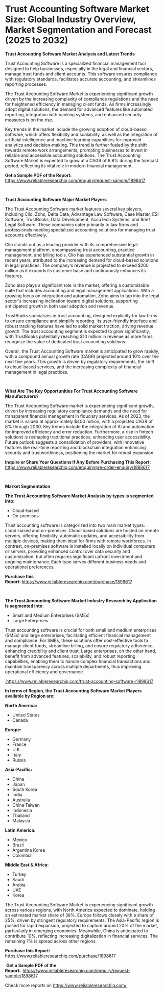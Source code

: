 <p><h1>Trust Accounting Software Market Size: Global Industry Overview, Market Segmentation and Forecast (2025 to 2032)</h1></p><p><strong>Trust Accounting Software Market Analysis and Latest Trends</strong></p>
<p><p>Trust Accounting Software is a specialized financial management tool designed to help businesses, especially in the legal and financial sectors, manage trust funds and client accounts. This software ensures compliance with regulatory standards, facilitates accurate accounting, and streamlines reporting processes. </p><p>The Trust Accounting Software Market is experiencing significant growth driven by the increasing complexity of compliance regulations and the need for heightened efficiency in managing client funds. As firms increasingly adopt digital solutions, the demand for advanced features like automated reporting, integration with banking systems, and enhanced security measures is on the rise. </p><p>Key trends in the market include the growing adoption of cloud-based software, which offers flexibility and scalability, as well as the integration of artificial intelligence and machine learning capabilities for improved analytics and decision-making. This trend is further fueled by the shift towards remote work arrangements, prompting businesses to invest in reliable and accessible accounting solutions. The Trust Accounting Software Market is expected to grow at a CAGR of 8.8% during the forecast period, reflecting its vital role in modern financial management.</p></p>
<p><strong>Get a Sample PDF of the Report:&nbsp;</strong> <a href="https://www.reliableresearchiq.com/enquiry/request-sample/1898617?utm_campaign=3051&utm_medium=2&utm_source=Github&utm_content=ia&utm_term=09032025&utm_id=trust-accounting-software">https://www.reliableresearchiq.com/enquiry/request-sample/1898617</a></p>
<p>&nbsp;</p>
<p><strong>Trust Accounting Software Major Market Players</strong></p>
<p><p>The Trust Accounting Software market features several key players, including Clio, Zoho, Delta Data, Advantage Law Software, Case Master, ESI Software, TrustBooks, Data Development, AccuTech Systems, and Brief Legal Software. These companies cater primarily to law firms and professionals needing specialized accounting solutions for managing trust accounts effectively.</p><p>Clio stands out as a leading provider with its comprehensive legal management platform, encompassing trust accounting, practice management, and billing tools. Clio has experienced substantial growth in recent years, attributed to the increasing demand for cloud-based solutions in legal practices. The company's revenue is projected to exceed $200 million as it expands its customer base and continuously enhances its features.</p><p>Zoho also plays a significant role in the market, offering a customizable suite that includes accounting and legal management applications. With a growing focus on integration and automation, Zoho aims to tap into the legal sector's increasing inclination toward digital solutions, supporting anticipated growth in both user adoption and revenue.</p><p>TrustBooks specializes in trust accounting, designed explicitly for law firms to ensure compliance and simplify reporting. Its user-friendly interface and robust tracking features have led to solid market traction, driving revenue growth. The trust accounting segment is expected to grow significantly, with TrustBooks potentially reaching $10 million in revenue as more firms recognize the value of dedicated trust accounting solutions.</p><p>Overall, the Trust Accounting Software market is anticipated to grow rapidly, with a compound annual growth rate (CAGR) projected around 10% over the next five years. This growth is driven by regulatory requirements, the shift to cloud-based services, and the increasing complexity of financial management in legal practices.</p></p>
<p>&nbsp;</p>
<p><strong>What Are The Key Opportunities For Trust Accounting Software Manufacturers?</strong></p>
<p><p>The Trust Accounting Software market is experiencing significant growth, driven by increasing regulatory compliance demands and the need for transparent financial management in fiduciary services. As of 2023, the market is valued at approximately $400 million, with a projected CAGR of 8% through 2030. Key trends include the integration of AI and automation for improved efficiency and error reduction. Furthermore, a rise in fintech solutions is reshaping traditional practices, enhancing user accessibility. Future outlook suggests a consolidation of providers, with innovative features like real-time reporting and blockchain integration enhancing security and trustworthiness, positioning the market for robust expansion.</p></p>
<p><strong>Inquire or Share Your Questions If Any Before Purchasing This Report:</strong> <a href="https://www.reliableresearchiq.com/enquiry/pre-order-enquiry/1898617?utm_campaign=3051&utm_medium=2&utm_source=Github&utm_content=ia&utm_term=09032025&utm_id=trust-accounting-software">https://www.reliableresearchiq.com/enquiry/pre-order-enquiry/1898617</a></p>
<p>&nbsp;</p>
<p><strong>Market Segmentation</strong></p>
<p><strong>The Trust Accounting Software Market Analysis by types is segmented into:</strong></p>
<p><ul><li>Cloud-based</li><li>On-premises</li></ul></p>
<p><p>Trust accounting software is categorized into two main market types: cloud-based and on-premises. Cloud-based solutions are hosted on remote servers, offering flexibility, automatic updates, and accessibility from multiple devices, making them ideal for firms with remote workforces. In contrast, on-premises software is installed locally on individual computers or servers, providing enhanced control over data security and customization, but often requires significant upfront investment and ongoing maintenance. Each type serves different business needs and operational preferences.</p></p>
<p><strong>Purchase this Report:&nbsp;</strong><a href="https://www.reliableresearchiq.com/purchase/1898617?utm_campaign=3051&utm_medium=2&utm_source=Github&utm_content=ia&utm_term=09032025&utm_id=trust-accounting-software">https://www.reliableresearchiq.com/purchase/1898617</a></p>
<p>&nbsp;</p>
<p><strong>The Trust Accounting Software Market Industry Research by Application is segmented into:</strong></p>
<p><ul><li>Small and Medium Enterprises (SMEs)</li><li>Large Enterprises</li></ul></p>
<p><p>Trust accounting software is crucial for both small and medium enterprises (SMEs) and large enterprises, facilitating efficient financial management and compliance. For SMEs, these solutions offer cost-effective tools to manage client funds, streamline billing, and ensure regulatory adherence, enhancing credibility and client trust. Large enterprises, on the other hand, benefit from advanced features, scalability, and robust reporting capabilities, enabling them to handle complex financial transactions and maintain transparency across multiple departments, thus improving operational efficiency and governance.</p></p>
<p><a href="https://www.reliableresearchiq.com/trust-accounting-software-r1898617?utm_campaign=3051&utm_medium=2&utm_source=Github&utm_content=ia&utm_term=09032025&utm_id=trust-accounting-software">&nbsp;https://www.reliableresearchiq.com/trust-accounting-software-r1898617</a></p>
<p><strong>In terms of Region, the Trust Accounting Software Market Players available by Region are:</strong></p>
<p>
    <p> <strong> North America: </strong>
        <ul>
            <li>United States</li>
            <li>Canada</li>
        </ul>
        </p> 
    <p> <strong> Europe: </strong>
        <ul>
            <li>Germany</li>
            <li>France</li>
            <li>U.K.</li>
            <li>Italy</li>
            <li>Russia</li>
        </ul>
        </p> 
    <p> <strong> Asia-Pacific: </strong>
        <ul>
            <li>China</li>
            <li>Japan</li>
            <li>South Korea</li>
            <li>India</li>
            <li>Australia</li>
            <li>China Taiwan</li>
            <li>Indonesia</li>
            <li>Thailand</li>
            <li>Malaysia</li>
        </ul>
        </p> 
    <p> <strong> Latin America: </strong>
        <ul>
            <li>Mexico</li>
            <li>Brazil</li>
            <li>Argentina Korea</li>
            <li>Colombia</li>
        </ul>
        </p> 
    <p> <strong> Middle East & Africa: </strong>
        <ul>
            <li>Turkey</li>
            <li>Saudi</li>
            <li>Arabia</li>
            <li>UAE</li>
            <li>Korea</li>
        </ul>
    </p>
    </p>
<p><p>The Trust Accounting Software Market is experiencing significant growth across various regions, with North America expected to dominate, holding an estimated market share of 38%. Europe follows closely with a share of 25%, driven by stringent regulatory requirements. The Asia-Pacific region is poised for rapid expansion, projected to capture around 20% of the market, particularly in emerging economies. Meanwhile, China is anticipated to contribute 10%, reflecting increasing digitalization in financial services. The remaining 7% is spread across other regions.</p></p>
<p><strong>Purchase this Report: </strong><a href="https://www.reliableresearchiq.com/purchase/1898617?utm_campaign=3051&utm_medium=2&utm_source=Github&utm_content=ia&utm_term=09032025&utm_id=trust-accounting-software">https://www.reliableresearchiq.com/purchase/1898617</a></p>
<p>&nbsp;<strong>Get a Sample PDF of the Report:&nbsp;&nbsp;</strong><a href="https://www.reliableresearchiq.com/enquiry/request-sample/1898617?utm_campaign=3051&utm_medium=2&utm_source=Github&utm_content=ia&utm_term=09032025&utm_id=trust-accounting-software">https://www.reliableresearchiq.com/enquiry/request-sample/1898617</a></p>
<p><strong></strong></p>
<p>Check more reports on <a href="https://www.reliableresearchiq.com/?utm_campaign=3051&utm_medium=2&utm_source=Github&utm_content=ia&utm_term=09032025&utm_id=trust-accounting-software">https://www.reliableresearchiq.com/</a></p>